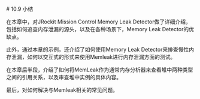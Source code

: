 <a name="10.9" />
# 10.9 小结

在本章中，对JRockit Mission Control Memory Leak Detector做了详细介绍，包括如何追查内存泄漏的源头，以及在各种场景下，Memory Leak Detector的优缺点。

此外，通过本章的示例，还介绍了如何使用Memory Leak Detector来排查慢性内存泄漏，如何以交互式的形式来使用Memleak进行内存泄漏方面的测试。

在本章后半段，介绍了如何将MemLeak作为通常内存分析器来查看堆中两种类型之间的引用关系，以及审查堆中实例的具体内容。

最后，对如何解决与Memleak相关的常见问题。